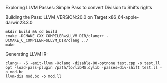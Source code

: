 Exploring LLVM Passes: Simple Pass to convert Division to Shifts rights

Building the Pass:
LLVM_VERSION:20.0 on Target x86_64-apple-darwin23.3.0
```
mkdir build && cd build
cmake -DCMAKE_CXX_COMPILER=$LLVM_DIR/clang++ -DCMAKE_C_COMPILER=$LLVM_DIR/clang ../
make
```

Generating LLVM IR:

```
clang++ -S -emit-llvm -Xclang -disable-O0-optnone test.cpp -o test.ll
opt -load-pass-plugin /path/to/libMS.dylib -passes=div-shift test.ll -o mod.bc
llvm-dis mod.bc -o mod.ll  
```
